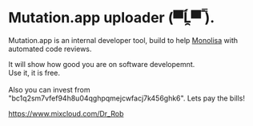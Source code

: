 # Mutation.app uploader (▀̿Ĺ̯▀̿ ̿).

Mutation.app is an internal developer tool, build to help [Monolisa](https://github.com/mutationapp/monolisa) with automated code reviews.<br />


It will show how good you are on software developemnt. <br /> Use it, it is free.<br /><br />
Also you can invest from "bc1q2sm7vfef94h8u04qghpqmejcwfacj7k456ghk6". Lets pay the bills!

https://www.mixcloud.com/Dr_Rob
